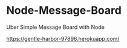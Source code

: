 # Node-Message-Board
Uber Simple Message Board with Node

https://gentle-harbor-97896.herokuapp.com/
